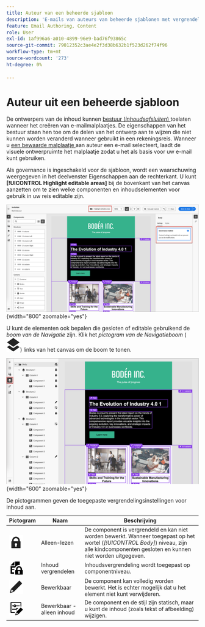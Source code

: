 ```yaml
---
title: Auteur van een beheerde sjabloon
description: 'E-mails van auteurs van beheerde sjablonen met vergrendelde inhoud: identificeer bewerkbare gebieden en werk binnen beheerbeperkingen in Journey Optimizer B2B edition.'
feature: Email Authoring, Content
role: User
exl-id: 1af996a6-a010-4899-96e9-bad76f93865c
source-git-commit: 79012352c3ae4e2f3d38b632b1f523d262f74f96
workflow-type: tm+mt
source-wordcount: '273'
ht-degree: 0%

---
```


# Auteur uit een beheerde sjabloon

De ontwerpers van de inhoud kunnen [ bestuur (_inhoudsafsluiten_) ](./template-content-governance.md) toelaten wanneer het creëren van e-mailmalplaatjes. De eigenschappen van het bestuur staan hen toe om de delen van het ontwerp aan te wijzen die niet kunnen worden veranderd wanneer gebruikt in een rekeningsreis. Wanneer u [ een bewaarde malplaatje ](./email-authoring.md#select-a-template) aan auteur een e-mail selecteert, laadt de visuele ontwerpruimte het malplaatje zodat u het als basis voor uw e-mail kunt gebruiken.

Als governance is ingeschakeld voor de sjabloon, wordt een waarschuwing weergegeven in het deelvenster Eigenschappen aan de rechterkant. U kunt **[!UICONTROL Highlight editable areas]** bij de bovenkant van het canvas aanzetten om te zien welke componenten en inhoudselementen voor gebruik in uw reis editable zijn.

![ Mening editable gebieden in een geregeerd malplaatje ](./assets/email-designer-governed-highlight.png){width="800" zoomable="yes"}

U kunt de elementen ook bepalen die gesloten of editable gebruikend de _boom van de Navigatie_ zijn. Klik het _pictogram van de Navigatieboom_ ( ![ pictogram van de Verbinding ](../assets/do-not-localize/icon-navigation-tree.svg)) links van het canvas om de boom te tonen.

![ Mening editable gebieden in een geregeerd malplaatje ](./assets/email-designer-governed-tree.png){width="600" zoomable="yes"}

De pictogrammen geven de toegepaste vergrendelingsinstellingen voor inhoud aan.

| Pictogram | Naam | Beschrijving |
|------|------|-------------|
| ![ las slechts pictogram ](../assets/do-not-localize/icon-tree-lock.svg) | Alleen-lezen | De component is vergrendeld en kan niet worden bewerkt. Wanneer toegepast op het wortel (_[!UICONTROL Body]_) niveau, zijn alle kindcomponenten gesloten en kunnen niet worden uitgegeven. |
| ![ Inhoud geeft pictogram uit ](../assets/do-not-localize/icon-tree-content-lock.svg) | Inhoud vergrendelen | Inhoudsvergrendeling wordt toegepast op componentniveau. |
| ![ Bewerkbaar pictogram ](../assets/do-not-localize/icon-edit.svg) | Bewerkbaar | De component kan volledig worden bewerkt. Het is echter mogelijk dat u het element niet kunt verwijderen. |
| ![ Inhoud geeft pictogram uit ](../assets/do-not-localize/icon-tree-edit-text.svg) | Bewerkbaar - alleen inhoud | De component en de stijl zijn statisch, maar u kunt de inhoud (zoals tekst of afbeelding) wijzigen. |
